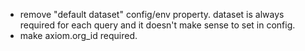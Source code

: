 - remove "default dataset" config/env property. dataset is always required for each query and it doesn't make sense to set in config.
- make axiom.org_id required.
